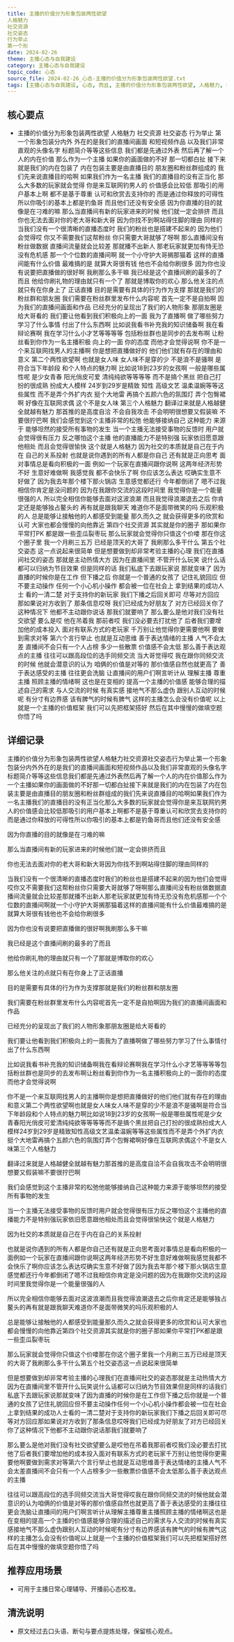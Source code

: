 ```yaml
---
title: 主播的价值分为形象包装两性欲望
人格魅力
社交资源
社交姿态
行为举止
第一个形
date: 2024-02-26
theme: 主播心态与自我建设
category: 主播心态与自我建设
topic_code: 心态
source_file: 2024-02-26_心态-主播的价值分为形象包装两性欲望.txt
tags: [主播心态与自我建设, 心态, 而且, 主播的价值分为形象包装两性欲望, 人格魅力, 社交资源, 社交姿态]
---
```


## 核心要点
- 主播的价值分为形象包装两性欲望
人格魅力
社交资源
社交姿态
行为举止
第一个形象包装分内外
外在的是我们的直播间画面
和短视频作品
以及我们非常直观的头像名字
标题简介等等这些信息
我们都是先通过外表
然后再了解一个人的内在价值
那么作为一个主播
如果你的画面做的不好
那一切都白扯
接下来就是我们的内在包装了
内在包装主要是由直播目的
朋友圈和粉丝群组成的
我们先来说直播目的哈啊
如果我们作为一名主播
我们的直播目的没有正当化
那么大多数的玩家就会觉得
你是来互联网钓男人的
价值感会比较低
那吸引的用户基本上啊
都不是基于尊重
认可和欣赏去支持你的
而是通过你释放的可得性
所以你吸引的基本上都是钓鱼哥
而且他们还没有安全感
因为你直播的目的就像是在刁难的嘛
那么当直播间有新的玩家进来的时候
他们就一定会排挤
而且
你也无法去面对你的老大哥和新大哥
因为你找不到啊站得住脚的理由
同样的
当我们没有一个很清晰的直播态度时
我们的粉丝也是搭建不起来的
因为他们会觉得哎
你又不需要我们这帮粉丝
你只需要大哥就够了呀啊
那么直播间没有粉丝做数据
直播间流量就会比较差
那就播不出新人
那老玩家就更加有恃无恐
没有危机感
那一个个位数的直播间啊
就一个小守护大哥搁那猫着
这样的直播间能有什么价值
最难搞的是
就算大哥很有钱
他也不会给你刷很多
因为你也没有说要把直播做的很好啊
我刷那么多干嘛
我已经是这个直播间刷的最多的了
而且
他给你刷礼物的理由就只有一个了
那就是博取你的欢心
那么他关注的点就只有在你身上了
正话直播
目的是需要有具体的行为作为支撑
那就是我们的粉丝群和朋友圈
我们需要在粉丝群里发布什么内容呢
首先一定不是自拍啊
因为我们的直播间画面和作品
已经充分的呈现出了我们的人物形象
那朋友圈是给大哥看的
我们要让他看到我们积极向上的一面
我为了直播啊
做了哪些努力
学习了什么事情
付出了什么东西啊
比如说我看书补充我的知识储备啊
我在看辩论赛啊
我在学习什么小才艺等等等等
包括粉丝群也是同步的去发布啊
让粉丝看到你作为一名主播积极
向上的一面
你的态度
而他才会觉得说啊
你不是一个来互联网找男人的主播啊
你是想把直播做好的
他们他们就有存在的理由和意义
第二个两性欲望啊
也就是女人味
女人味不是穿的少
不是浪不是骚啊
是符合当下年龄段
和个人特点的魅力啊
比如说18到23岁的女孩啊
一般是哪些属性呢
是少女青春
阳光俏皮可爱
清纯纯欲等等等等
而不是搞个黑丝
把自己打扮的很成熟
扮成大人模样
24岁到29岁是精致
知性
高级文艺
温柔温婉等等这些属性
而不是弄个外扩内衣
挺个大地雷
再搞个五颜六色的氛围灯
弄个包臀裙啊
好像在互联网求偶
这个不是女人味
第三个人格魅力
翻译过来就是人格越健全就越有魅力
那首推的是高度自洽
不会自我攻击
不会明明很想要又假装嘛
不要很拧巴啊
我们会感觉到这个主播非常的松弛
他能够接纳自己
这种能力
来源于
能够坦然的接受所有事物的发生
当一个主播无法接受事物的反馈时
用户就会觉得很有压力
反之哪怕这个主播
他的直播能力不是特别强
玩家依旧愿意跟他相处
而且会觉得很愉快
这个就是人格魅力
因为社交的本质就是自己在于内在
自己的关系投射
也就是说你遇到的所有人都是你自己
还有就是正向思考
面对事情总是看向积极的一面
例如一个玩家在直播间跟你说啊
这两年经济形势不好
生意好难做啊
我感觉我
都不会快乐了啊
你应该怎么表达
哎确实生意不好做了
因为我去年那个楼下那火锅店
生意感觉都还行
今年都倒闭了
嗯不过我相信你肯定是没问题的
因为在我跟你交流的这段时间里
我觉得你是一个能量很强的人
所以完全相信你能够去面对这波浪潮
而且我觉得浪潮退去之后
你肯定还是能够独占鳌头的
再有就是跟我聊天
难道你不是面带微笑的吗
乐观积极的人
总是能够让接触他的人都感受到能量
那久而久之
就会获得更多的欣赏和认可
大家也都会慢慢的向他靠近
第四个社交资源
其实就是你的圈子
那如果你平常打PK
都是跟一些歪瓜裂枣玩
那么玩家就会觉得你只值这个价喽
那在你这个圈子里
我一个月刷三五万
已经是顶天的大哥了
我刷那么多干什么
第五个社交姿态
这一点说起来很简单
但是想要做到却非常考验主播的心理
我们在直播间社交的姿态
那就是主动热情大方
因为在直播间里
不管开什么玩笑
说什么话
都可以归纳为节目效果
但是同样的话
我们私底下去跟玩家说
那就变味了
因为直播的时候你是在工作
但下播之后
你就是一个普通的女孩了
记住礼貌回应
但不要主动操作
任何一个小心机小操作
都会被一位在社会上
拿到结果的成功人士
看的一清二楚
对于支持你的新玩家
我们下播之后回关即可
尽等对方回应
那如果说对方收到了
那条信息哎呀
我们已经成为好朋友了
对方已经回关你了
这种情况下
他都不主动跟你说话
那我们就要响了
那么要么是他对我们没有社交欲望
要么是哎
他在吊着我
那前者哎
我们没必要去打扰他了
后者我们要增加他的成本投入
面对有联系方式的老玩家
千万别让他觉得你更需要他啊
要做到需求对等
第六个言行举止
也就是互动思维
善于表达情绪的主播
人气不会太差
直播间不会只有一个人占榜
多少一些散票
价值感不会太低
那么善于表达观点的主播
往往可以跟高段位的选手同频交流
当大哥觉得哎
我在跟你同频交流的时候
他就会潜意识的认为
咱俩的价值是对等的
那价值感自然也就更高了
善于表达感受的主播
往往更会洗脑
让直播间的用户们啊言听计从
理解主播
尊重主播
照顾主播的情绪啊
这也是在变相的
提高一个主播的价值感
能够合理的描述自己的需求
与人交流的时候
有真实感
接地气不那么虚伪
跟别人互动的时候呢
有分寸有边界感
该有脾气的时候有脾气
这样的主播怎么会没有价值呢
以上就是一个主播的价值框架
我们可以先把框架搭好
然后在其中慢慢的做填空题
你悟了吗

## 详细记录

主播的价值分为形象包装两性欲望人格魅力社交资源社交姿态行为举止第一个形象包装分内外外在的是我们的直播间画面和短视频作品以及我们非常直观的头像名字标题简介等等这些信息我们都是先通过外表然后再了解一个人的内在价值那么作为一个主播如果你的画面做的不好那一切都白扯接下来就是我们的内在包装了内在包装主要是由直播目的朋友圈和粉丝群组成的我们先来说直播目的哈啊如果我们作为一名主播我们的直播目的没有正当化那么大多数的玩家就会觉得你是来互联网钓男人的价值感会比较低那吸引的用户基本上啊都不是基于尊重认可和欣赏去支持你的而是通过你释放的可得性所以你吸引的基本上都是钓鱼哥而且他们还没有安全感

因为你直播的目的就像是在刁难的嘛

那么当直播间有新的玩家进来的时候他们就一定会排挤而且

你也无法去面对你的老大哥和新大哥因为你找不到啊站得住脚的理由同样的

当我们没有一个很清晰的直播态度时我们的粉丝也是搭建不起来的因为他们会觉得哎你又不需要我们这帮粉丝你只需要大哥就够了呀啊那么直播间没有粉丝做数据直播间流量就会比较差那就播不出新人那老玩家就更加有恃无恐没有危机感那一个个位数的直播间啊就一个小守护大哥搁那猫着这样的直播间能有什么价值最难搞的是就算大哥很有钱他也不会给你刷很多

因为你也没有说要把直播做的很好啊我刷那么多干嘛

我已经是这个直播间刷的最多的了而且

他给你刷礼物的理由就只有一个了那就是博取你的欢心

那么他关注的点就只有在你身上了正话直播

目的是需要有具体的行为作为支撑那就是我们的粉丝群和朋友圈

我们需要在粉丝群里发布什么内容呢首先一定不是自拍啊因为我们的直播间画面和作品

已经充分的呈现出了我们的人物形象那朋友圈是给大哥看的

我们要让他看到我们积极向上的一面我为了直播啊做了哪些努力学习了什么事情付出了什么东西啊

比如说我看书补充我的知识储备啊我在看辩论赛啊我在学习什么小才艺等等等等包括粉丝群也是同步的去发布啊让粉丝看到你作为一名主播积极向上的一面你的态度而他才会觉得说啊

你不是一个来互联网找男人的主播啊你是想把直播做好的他们他们就有存在的理由和意义第二个两性欲望啊也就是女人味女人味不是穿的少不是浪不是骚啊是符合当下年龄段和个人特点的魅力啊比如说18到23岁的女孩啊一般是哪些属性呢是少女青春阳光俏皮可爱清纯纯欲等等等等而不是搞个黑丝把自己打扮的很成熟扮成大人模样24岁到29岁是精致知性高级文艺温柔温婉等等这些属性而不是弄个外扩内衣挺个大地雷再搞个五颜六色的氛围灯弄个包臀裙啊好像在互联网求偶这个不是女人味第三个人格魅力

翻译过来就是人格越健全就越有魅力那首推的是高度自洽不会自我攻击不会明明很想要又假装嘛不要很拧巴啊

我们会感觉到这个主播非常的松弛他能够接纳自己这种能力来源于能够坦然的接受所有事物的发生

当一个主播无法接受事物的反馈时用户就会觉得很有压力反之哪怕这个主播他的直播能力不是特别强玩家依旧愿意跟他相处而且会觉得很愉快这个就是人格魅力

因为社交的本质就是自己在于内在自己的关系投射

也就是说你遇到的所有人都是你自己还有就是正向思考面对事情总是看向积极的一面例如一个玩家在直播间跟你说啊这两年经济形势不好生意好难做啊我感觉我都不会快乐了啊你应该怎么表达哎确实生意不好做了因为我去年那个楼下那火锅店生意感觉都还行今年都倒闭了嗯不过我相信你肯定是没问题的因为在我跟你交流的这段时间里我觉得你是一个能量很强的人

所以完全相信你能够去面对这波浪潮而且我觉得浪潮退去之后你肯定还是能够独占鳌头的再有就是跟我聊天难道你不是面带微笑的吗乐观积极的人

总是能够让接触他的人都感受到能量那久而久之就会获得更多的欣赏和认可大家也都会慢慢的向他靠近第四个社交资源其实就是你的圈子那如果你平常打PK都是跟一些歪瓜裂枣玩

那么玩家就会觉得你只值这个价喽那在你这个圈子里我一个月刷三五万已经是顶天的大哥了我刷那么多干什么第五个社交姿态这一点说起来很简单

但是想要做到却非常考验主播的心理我们在直播间社交的姿态那就是主动热情大方因为在直播间里不管开什么玩笑说什么话都可以归纳为节目效果但是同样的话我们私底下去跟玩家说那就变味了因为直播的时候你是在工作但下播之后你就是一个普通的女孩了记住礼貌回应但不要主动操作任何一个小心机小操作都会被一位在社会上拿到结果的成功人士看的一清二楚对于支持你的新玩家我们下播之后回关即可尽等对方回应那如果说对方收到了那条信息哎呀我们已经成为好朋友了对方已经回关你了这种情况下他都不主动跟你说话那我们就要响了

那么要么是他对我们没有社交欲望要么是哎他在吊着我那前者哎我们没必要去打扰他了后者我们要增加他的成本投入面对有联系方式的老玩家千万别让他觉得你更需要他啊要做到需求对等第六个言行举止也就是互动思维善于表达情绪的主播人气不会太差直播间不会只有一个人占榜多少一些散票价值感不会太低那么善于表达观点的主播

往往可以跟高段位的选手同频交流当大哥觉得哎我在跟你同频交流的时候他就会潜意识的认为咱俩的价值是对等的那价值感自然也就更高了善于表达感受的主播往往更会洗脑让直播间的用户们啊言听计从理解主播尊重主播照顾主播的情绪啊这也是在变相的提高一个主播的价值感能够合理的描述自己的需求与人交流的时候有真实感接地气不那么虚伪跟别人互动的时候呢有分寸有边界感该有脾气的时候有脾气这样的主播怎么会没有价值呢以上就是一个主播的价值框架我们可以先把框架搭好然后在其中慢慢的做填空题你悟了吗

## 推荐应用场景
- 可用于主播日常心理辅导、开播前心态校准。

## 清洗说明
- 原文经过去口头语、断句与要点提炼处理，保留核心观点。
